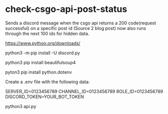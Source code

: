 # check-csgo-api-post-status
Sends a discord message when the csgo api returns a 200 code(request successful) on a specific post id (Source 2 blog post)
now also runs through the next 100 ids for hidden data.

https://www.python.org/downloads/

python3 -m pip install -U discord.py

python3 pip install beautifulsoup4

pyton3 pip install python.dotenv

Create a .env file with the following data:

SERVER_ID=0123456789
CHANNEL_ID=0123456789
ROLE_ID=0123456789
DISCORD_TOKEN=YOUR_BOT_TOKEN

python3 api.py
